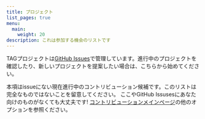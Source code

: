 ```yaml
---
title: プロジェクト
list_pages: true
menu:
  main:
    weight: 20
description: これは参加する機会のリストです
---
```


TAGプロジェクトは[GitHub Issues](https://github.com/cncf/tag-app-delivery/issues)で管理しています。進行中のプロジェクトを確認したり、新しいプロジェクトを提案したい場合は、こちらから始めてください。


本項はissueにない現在進行中のコントリビューション候補です。このリストは完全なものではないことを留意してください。
ここやGitHub Issusesにあなた向けのものがなくても大丈夫です!
[コントリビューションメインページ](https://tag-app-delivery.cncf.io/ja/contribute/)の他のオプションを参照ください。
